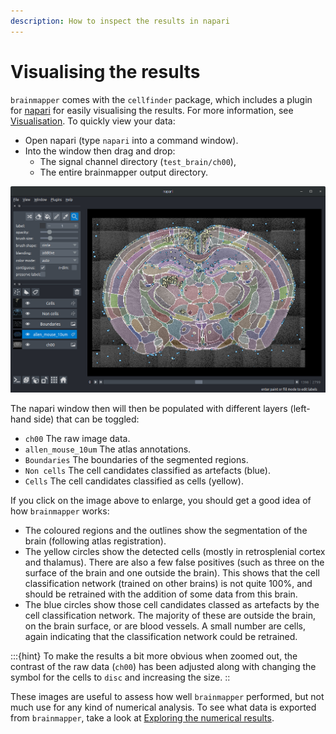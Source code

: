 ```yaml
---
description: How to inspect the results in napari
---
```


# Visualising the results

`brainmapper` comes with the `cellfinder` package, which includes a plugin for [napari](https://napari.org/) for easily visualising the results.
For more information, see [Visualisation](/documentation/brainglobe-workflows/brainmapper/user-guide/command-line/visualisation).
To quickly view your data:

- Open napari (type `napari` into a command window).
- Into the window then drag and drop:
  - The signal channel directory (`test_brain/ch00`),
  - The entire brainmapper output directory.

![brainmapper results viewed in napari](../images/brainmapper_results.png)

The napari window then will then be populated with different layers (left-hand side) that can be toggled:

- `ch00` The raw image data.
- `allen_mouse_10um` The atlas annotations.
- `Boundaries` The boundaries of the segmented regions.
- `Non cells` The cell candidates classified as artefacts (blue).
- `Cells` The cell candidates classified as cells (yellow).

If you click on the image above to enlarge, you should get a good idea of how `brainmapper` works:

- The coloured regions and the outlines show the segmentation of the brain (following atlas registration).
- The yellow circles show the detected cells (mostly in retrosplenial cortex and thalamus). There are also a few false positives (such as three on the surface of the brain and one outside the brain). This shows that the cell classification network (trained on other brains) is not quite 100%, and should be retrained with the addition of some data from this brain.
- The blue circles show those cell candidates classed as artefacts by the cell classification network. The majority of these are outside the brain, on the brain surface, or are blood vessels. A small number are cells, again indicating that the classification network could be retrained.

:::{hint}
To make the results a bit more obvious when zoomed out, the contrast of the raw data (`ch00`) has been adjusted along with changing the symbol for the cells to `disc` and increasing the size.
::

These images are useful to assess how well `brainmapper` performed, but not much use for any kind of numerical analysis.
To see what data is exported from `brainmapper`, take a look at [Exploring the numerical results](exploring-the-numerical-results).
